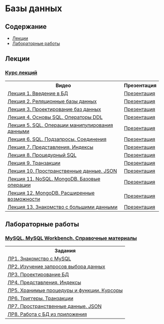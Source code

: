 # Базы данных

## Содержание
- [Лекции](#лекции)
- [Лабораторные работы](#лабораторные-работы)

## Лекции

### <a href="https://www.youtube.com/playlist?list=PLbEnDSdxHQAsJiidO1zKzmygm_lsO4lZ1">Курс лекций</a>
<table>
  <tr>
    <th>Видео</th>
    <th>Презентация</th>
  </tr>
  <tr>
    <td><a href="https://www.youtube.com/watch?v=h0QJ4X_XDUQ&list=PLbEnDSdxHQAsJiidO1zKzmygm_lsO4lZ1&index=1">Лекция 1. Введение в БД</a></td>
    <td><a href="https://github.com/itsecd/databases/blob/main/presentations/%D0%9B%D0%B5%D0%BA%D1%86%D0%B8%D1%8F%201.%20%D0%92%D0%B2%D0%B5%D0%B4%D0%B5%D0%BD%D0%B8%D0%B5%20%D0%B2%20%D0%91%D0%94.pdf">Презентация</a></td>
  </tr>
  <tr>
    <td><a href="https://www.youtube.com/watch?v=GJZRCMHcUVU&list=PLbEnDSdxHQAsJiidO1zKzmygm_lsO4lZ1&index=2">Лекция 2. Реляционные базы данных</a></td>
    <td><a href="https://github.com/itsecd/databases/blob/main/presentations/%D0%9B%D0%B5%D0%BA%D1%86%D0%B8%D1%8F%202.%20%D0%A0%D0%B5%D0%BB%D1%8F%D1%86%D0%B8%D0%BE%D0%BD%D0%BD%D1%8B%D0%B5%20%D0%B1%D0%B0%D0%B7%D1%8B%20%D0%B4%D0%B0%D0%BD%D0%BD%D1%8B%D1%85.pdf">Презентация</a></td>
  </tr>
  <tr>
    <td><a href="https://www.youtube.com/watch?v=U2pVrLxultE&list=PLbEnDSdxHQAsJiidO1zKzmygm_lsO4lZ1&index=3">Лекция 3. Проектирование баз данных</a></td>
    <td><a href="https://github.com/itsecd/databases/blob/main/presentations/%D0%9B%D0%B5%D0%BA%D1%86%D0%B8%D1%8F%203.%20%D0%9F%D1%80%D0%BE%D0%B5%D0%BA%D1%82%D0%B8%D1%80%D0%BE%D0%B2%D0%B0%D0%BD%D0%B8%D0%B5%20%D0%B1%D0%B0%D0%B7%20%D0%B4%D0%B0%D0%BD%D0%BD%D1%8B%D1%85.pdf">Презентация</a></td>
  </tr>
  <tr>
    <td><a href="https://www.youtube.com/watch?v=Nwlpo941wII&list=PLbEnDSdxHQAsJiidO1zKzmygm_lsO4lZ1&index=4">Лекция 4. Основы SQL. Операторы DDL</a></td>
    <td><a href="https://github.com/itsecd/databases/blob/main/presentations/%D0%9B%D0%B5%D0%BA%D1%86%D0%B8%D1%8F%204.%20%D0%9E%D1%81%D0%BD%D0%BE%D0%B2%D1%8B%20SQL.%20%D0%9E%D0%BF%D0%B5%D1%80%D0%B0%D1%82%D0%BE%D1%80%D1%8B%20DDL.pdf">Презентация</a></td>
  </tr>
  <tr>
    <td><a href="https://www.youtube.com/watch?v=QpisLzBL2FM&list=PLbEnDSdxHQAsJiidO1zKzmygm_lsO4lZ1&index=5">Лекция 5. SQL. Операции манипулирования данными</a></td>
    <td><a href="https://github.com/itsecd/databases/blob/main/presentations/%D0%9B%D0%B5%D0%BA%D1%86%D0%B8%D1%8F%205.%20SQL.%20%D0%9E%D0%BF%D0%B5%D1%80%D0%B0%D1%86%D0%B8%D0%B8%20%D0%BC%D0%B0%D0%BD%D0%B8%D0%BF%D1%83%D0%BB%D0%B8%D1%80%D0%BE%D0%B2%D0%B0%D0%BD%D0%B8%D1%8F%20%D0%B4%D0%B0%D0%BD%D0%BD%D1%8B%D0%BC%D0%B8.pdf">Презентация</a></td>
  </tr>
  <tr>
    <td><a href="https://www.youtube.com/watch?v=INGXkVZHxBw&list=PLbEnDSdxHQAsJiidO1zKzmygm_lsO4lZ1&index=6">Лекция 6. SQL. Подзапросы. Соединения</a></td>
    <td><a href="https://github.com/itsecd/databases/blob/main/presentations/%D0%9B%D0%B5%D0%BA%D1%86%D0%B8%D1%8F%206.%20SQL.%20%D0%9F%D0%BE%D0%B4%D0%B7%D0%B0%D0%BF%D1%80%D0%BE%D1%81%D1%8B.%20%D0%A1%D0%BE%D0%B5%D0%B4%D0%B8%D0%BD%D0%B5%D0%BD%D0%B8%D1%8F.pdf">Презентация</a></td>
  </tr>
  <tr>
    <td><a href="https://www.youtube.com/watch?v=rwPkQAdKgU8&list=PLbEnDSdxHQAsJiidO1zKzmygm_lsO4lZ1&index=7">Лекция 7. Представления. Индексы</a></td>
    <td><a href="https://github.com/itsecd/databases/blob/main/presentations/%D0%9B%D0%B5%D0%BA%D1%86%D0%B8%D1%8F%207.%20%D0%9F%D1%80%D0%B5%D0%B4%D1%81%D1%82%D0%B0%D0%B2%D0%BB%D0%B5%D0%BD%D0%B8%D1%8F.%20%D0%98%D0%BD%D0%B4%D0%B5%D0%BA%D1%81%D1%8B.pdf">Презентация</a></td>
  </tr>
  <tr>
    <td><a href="https://www.youtube.com/watch?v=ns6j2j40UsE&list=PLbEnDSdxHQAsJiidO1zKzmygm_lsO4lZ1&index=8">Лекция 8. Процедурный SQL</a></td>
    <td><a href="https://github.com/itsecd/databases/blob/main/presentations/%D0%9B%D0%B5%D0%BA%D1%86%D0%B8%D1%8F%208.%20%D0%9F%D1%80%D0%BE%D1%86%D0%B5%D0%B4%D1%83%D1%80%D0%BD%D1%8B%D0%B9%20SQL.pdf">Презентация</a></td>
  </tr>
  <tr>
    <td><a href="https://www.youtube.com/watch?v=_Uv8MWR9ars&list=PLbEnDSdxHQAsJiidO1zKzmygm_lsO4lZ1&index=9">Лекция 9. Транзакции</a></td>
    <td><a href="https://github.com/itsecd/databases/blob/main/presentations/%D0%9B%D0%B5%D0%BA%D1%86%D0%B8%D1%8F%209.%20%D0%A2%D1%80%D0%B0%D0%BD%D0%B7%D0%B0%D0%BA%D1%86%D0%B8%D0%B8.pdf">Презентация</a></td>
  </tr>
  <tr>
    <td><a href="https://www.youtube.com/watch?v=pVKoXjrq-O4&list=PLbEnDSdxHQAsJiidO1zKzmygm_lsO4lZ1&index=10">Лекция 10. Пространственные данные. JSON</a></td>
    <td><a href="https://github.com/itsecd/databases/blob/main/presentations/%D0%9B%D0%B5%D0%BA%D1%86%D0%B8%D1%8F%2010.%20%D0%9F%D1%80%D0%BE%D1%81%D1%82%D1%80%D0%B0%D0%BD%D1%81%D1%82%D0%B2%D0%B5%D0%BD%D0%BD%D1%8B%D0%B5%20%D0%B4%D0%B0%D0%BD%D0%BD%D1%8B%D0%B5.%20JSON.pdf">Презентация</a></td>
  </tr>
  <tr>
    <td><a href="https://www.youtube.com/watch?v=fQ59_6_S6Zk&list=PLbEnDSdxHQAsJiidO1zKzmygm_lsO4lZ1&index=11">Лекция 11. NoSQL. MongoDB. Базовые операции</a></td>
    <td><a href="https://github.com/itsecd/databases/blob/main/presentations/%D0%9B%D0%B5%D0%BA%D1%86%D0%B8%D1%8F%2011.%20NoSQL.%20MongoDB.%20%D0%91%D0%B0%D0%B7%D0%BE%D0%B2%D1%8B%D0%B5%20%D0%BE%D0%BF%D0%B5%D1%80%D0%B0%D1%86%D0%B8%D0%B8.pdf">Презентация</a></td>
  </tr>
  <tr>
    <td><a href="https://www.youtube.com/watch?v=PS2BQTe_aSo&list=PLbEnDSdxHQAsJiidO1zKzmygm_lsO4lZ1&index=12">Лекция 12. MongoDB. Расширенные возможности</a></td>
    <td><a href="https://github.com/itsecd/databases/blob/main/presentations/%D0%9B%D0%B5%D0%BA%D1%86%D0%B8%D1%8F%2012.%20MongoDB.%20%D0%A0%D0%B0%D1%81%D1%88%D0%B8%D1%80%D0%B5%D0%BD%D0%BD%D1%8B%D0%B5%20%D0%B2%D0%BE%D0%B7%D0%BC%D0%BE%D0%B6%D0%BD%D0%BE%D1%81%D1%82%D0%B8.pdf">Презентация</a></td>
  </tr>
  <tr>
    <td><a href="https://www.youtube.com/watch?v=E3fk1a2Aws8&list=PLbEnDSdxHQAsJiidO1zKzmygm_lsO4lZ1&index=13">Лекция 13. Знакомство с большими данными</a></td>
    <td><a href="https://github.com/itsecd/databases/blob/main/presentations/%D0%9B%D0%B5%D0%BA%D1%86%D0%B8%D1%8F%2013.%20%D0%97%D0%BD%D0%B0%D0%BA%D0%BE%D0%BC%D1%81%D1%82%D0%B2%D0%BE%20%D1%81%20%D0%B1%D0%BE%D0%BB%D1%8C%D1%88%D0%B8%D0%BC%D0%B8%20%D0%B4%D0%B0%D0%BD%D0%BD%D1%8B%D0%BC%D0%B8.pdf">Презентация</a></td>
  </tr>
</table>

## Лабораторные работы

### <a href="https://github.com/itsecd/databases/blob/main/labs/MySQL.%20MySQL%20Workbench.%20%D0%A1%D0%BF%D1%80%D0%B0%D0%B2%D0%BE%D1%87%D0%BD%D1%8B%D0%B5%20%D0%BC%D0%B0%D1%82%D0%B5%D1%80%D0%B8%D0%B0%D0%BB%D1%8B.pdf">MySQL. MySQL Workbench. Справочные материалы</a>
<table>
  <tr>
    <th>Задания</th>
  </tr>
  <tr>
    <td><a href="https://github.com/itsecd/databases/blob/main/labs/%D0%9B%D0%A01.%20%D0%97%D0%BD%D0%B0%D0%BA%D0%BE%D0%BC%D1%81%D1%82%D0%B2%D0%BE%20%D1%81%20MySQL.pdf">ЛР1. Знакомство с MySQL</a></td>
  </tr>
  <tr>
    <td><a href="https://github.com/itsecd/databases/blob/main/labs/%D0%9B%D0%A02.%20%D0%98%D0%B7%D1%83%D1%87%D0%B5%D0%BD%D0%B8%D0%B5%20%D0%B7%D0%B0%D0%BF%D1%80%D0%BE%D1%81%D0%BE%D0%B2%20%D0%B2%D1%8B%D0%B1%D0%BE%D1%80%D0%B0%20%D0%B4%D0%B0%D0%BD%D0%BD%D1%8B%D1%85.pdf">ЛР2. Изучение запросов выбора данных</a></td>
  </tr>
  <tr>
    <td><a href="https://github.com/itsecd/databases/blob/main/labs/%D0%9B%D0%A03.%20%D0%9F%D1%80%D0%BE%D0%B5%D0%BA%D1%82%D0%B8%D1%80%D0%BE%D0%B2%D0%B0%D0%BD%D0%B8%D0%B5%20%D0%91%D0%94.pdf">ЛР3. Проектирование БД</a></td>
  </tr>
  <tr>
    <td><a href="https://github.com/itsecd/databases/blob/main/labs/%D0%9B%D0%A04.%20%D0%9F%D1%80%D0%B5%D0%B4%D1%81%D1%82%D0%B0%D0%B2%D0%BB%D0%B5%D0%BD%D0%B8%D1%8F.%20%D0%98%D0%BD%D0%B4%D0%B5%D0%BA%D1%81%D1%8B.pdf">ЛР4. Представления. Индексы</a></td>
  </tr>
  <tr>
    <td><a href="https://github.com/itsecd/databases/blob/main/labs/%D0%9B%D0%A05.%20%D0%A5%D1%80%D0%B0%D0%BD%D0%B8%D0%BC%D1%8B%D0%B5%20%D0%BF%D1%80%D0%BE%D1%86%D0%B5%D0%B4%D1%83%D1%80%D1%8B%20%D0%B8%20%D1%84%D1%83%D0%BD%D0%BA%D1%86%D0%B8%D0%B8.%20%D0%9A%D1%83%D1%80%D1%81%D0%BE%D1%80%D1%8B.pdf">ЛР5. Хранимые процедуры и функции. Курсоры</a></td>
  </tr>
  <tr>
    <td><a href="https://github.com/itsecd/databases/blob/main/labs/%D0%9B%D0%A06.%20%D0%A2%D1%80%D0%B8%D0%B3%D0%B3%D0%B5%D1%80%D1%8B.%20%D0%A2%D1%80%D0%B0%D0%BD%D0%B7%D0%B0%D0%BA%D1%86%D0%B8%D0%B8.pdf">ЛР6. Триггеры. Транзакции</a></td>
  </tr>
  <tr>
    <td><a href="https://github.com/itsecd/databases/blob/main/labs/%D0%9B%D0%A07.%20%D0%9F%D1%80%D0%BE%D1%81%D1%82%D1%80%D0%B0%D0%BD%D1%81%D1%82%D0%B2%D0%B5%D0%BD%D0%BD%D1%8B%D0%B5%20%D0%B4%D0%B0%D0%BD%D0%BD%D1%8B%D0%B5.%20JSON.pdf">ЛР7. Пространственные данные. JSON</a></td>
  </tr>
  <tr>
    <td><a href="https://github.com/itsecd/databases/blob/main/labs/%D0%9B%D0%A08.%20%D0%A0%D0%B0%D0%B1%D0%BE%D1%82%D0%B0%20%D1%81%20%D0%91%D0%94%20%D0%B8%D0%B7%20%D0%BF%D1%80%D0%B8%D0%BB%D0%BE%D0%B6%D0%B5%D0%BD%D0%B8%D1%8F.pdf">ЛР8. Работа с БД из приложения</a></td>
  </tr>
</table>
